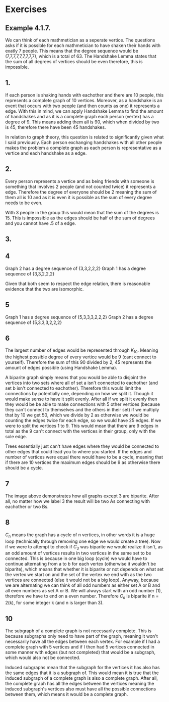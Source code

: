 # Exercises

## Example 4.1.7.
We can think of each mathmetician as a seperate vertice. The questions asks if it is possible for each mathmetician to have shaken their hands with exatly 7 people. This means that the degree sequence would be (7,7,7,7,7,7,7,7,7), which is a total of 63. The Handshake Lemma states that the sum of all degrees of vertices should be even therefore, this is impossible.

## 1.
If each person is shaking hands with eachother and there are 10 people, this represents a complete graph of 10 vertices. Moreover, as a handshake is an event that occurs with two people (and then counts as one) it represents a edge. With this in mind, we can apply Handshake Lemma to find the amount of handshakes and as it is a complete graph each person (vertex) has a degree of 9. This means adding them all is 90, which when divided by two is 45, therefore there have been 45 handshakes. 

In relation to graph theory, this question is related to significantly given what I said previously. Each person exchanging handshakes with all other people makes the problem a complete graph as each person is representative as a vertice and each handshake as a edge.

## 2.
Every person represents a vertice and as being friends with someone is something that involves 2 people (and not counted twice) it represents a edge. Therefore the degree of everyone should be 2 meaning the sum of them all is 10 and as it is even it is possible as the sum of every degree needs to be even.

With 3 people in the group this would mean that the sum of the degrees is 15. This is impossible as the edges should be half of the sum of degrees and you cannot have .5 of a edge.

## 3. 


## 4
Graph 2 has a degree sequence of {3,3,2,2,2}
Graph 1 has a degree sequence of {3,3,2,2,2}

Given that both seem to respect the edge relation, there is reasonable evidence that the two are isomorphic.


## 5
Graph 1 has a degree sequence of {5,3,3,3,2,2,2}
Graph 2 has a degree sequence of {5,3,3,3,2,2,2}

## 6
The largest number of edges would be represented through $K_{10}$. Meaning the highest possible degree of every vertice would be 9 (cant connect to yourself). Therefore the sum of this 90 divided by 2, 45 represents the amount of edges possible (using Handshake Lemma).

A biparite graph simply means that you would be able to disjoint the vertices into two sets where all of set a isn't connected to eachother (and set b isn't connected to eachother). Therefore this would limit the connections by potentially one, depending on how we split it. Though it would make sense to have it split evenly. After all if we split it evenly then they would be be able to make connections with 5 other vertices (because they can't connect to themselves and the others in their set) if we multiply that by 10 we get 50, which we divide by 2 as otherwise we would be counting the edges twice for each edge, so we would have 25 edges. If we were to split the vertices 1 to 9. This would mean that there are 9 edges in total as the 9 can't connect with the vertices in their group, only with the sole edge. 

Trees essentially just can't have edges where they would be connected to other edges that could lead you to where you started. If the edges and number of vertices were equal there would have to be a cycle, meaning that if there are 10 vertices the maximum edges should be 9 as otherwise there should be a cycle.

## 7


The image above demonstrates how all graphs except 3 are biparite. After all, no matter how we label 3 the result will be two As connecting with eachother or two Bs.

## 8 
$C_n$ means the graph has a cycle of n vertices, in other words it is a huge loop (technically through removing one edge we would create a tree). Now if we were to attempt to check if $C_3$ was biparite we would realize it isn't, as an odd amount of vertices results in two vertices in the same set to be connected. This is because in one big loop (cycle) we would have to continue alternating from a to b for each vertex (otherwise it wouldn't be biparite), which means that whether it is biparite or not depends on what set the vertex we start on and the set of the vertex we end with as the two vertices are connected (else it would not be a big loop). Anyway, because we are alternating we can think of all odd numbers as either set A or B and all even numbers as set A or B. We will always start with an odd number (1), therefore we have to end on a even number. Therefore $C_n$ is biparite if n = 2(k), for some integer k (and n is larger than 3).

## 10
The subgraph of a complete graph is not necessarily complete. This is because subgraphs only need to have part of the graph, meaning it won't necessarily have all the edges between each vertex. For example if I had a complete graph with 5 vertices and if I then had 5 vertices connected in some manner with edges (but not completed) that would be a subgraph, which would also not be connected. 

Induced subgraphs mean that the subgraph for the vertices it has also has the same edges that it is a subgraph of. This would mean it is true that the induced subgraph of a complete graph is also a complete graph. After all, the complete graph has all the edges between the vertices meaning the induced subgraph's vertices also must have all the possible connections between them, which means it would be a complete graph.

